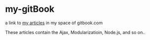 # my-gitBook
a link to [my articles][id] in my space of gitbook.com

These articles contain the Ajax, Modularizatioin, Node.js, and so on.. 

[id]: https://git.gitbook.com/rick-liyue-huang/anything-about-ajax-modularisation-and-nodejs.git



